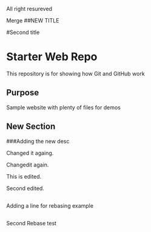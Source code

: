 All right resureved

Merge
##NEW TITLE

#Second title
# Starter Web Repo

This repository is for showing how Git and GitHub work

## Purpose

Sample website with plenty of files for demos

## New Section


###Adding the new desc

Changed it againg.


Changedit again.

This is edited.

Second edited.
##
Adding a line for rebasing example
##
Second Rebase test
